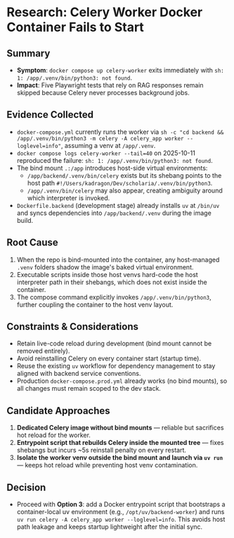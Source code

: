 # Research: Celery Worker Docker Container Fails to Start

## Summary
- **Symptom**: `docker compose up celery-worker` exits immediately with `sh: 1: /app/.venv/bin/python3: not found`.
- **Impact**: Five Playwright tests that rely on RAG responses remain skipped because Celery never processes background jobs.

## Evidence Collected
- `docker-compose.yml` currently runs the worker via `sh -c "cd backend && /app/.venv/bin/python3 -m celery -A celery_app worker --loglevel=info"`, assuming a venv at `/app/.venv`.
- `docker compose logs celery-worker --tail=40` on 2025-10-11 reproduced the failure: `sh: 1: /app/.venv/bin/python3: not found`.
- The bind mount `.:/app` introduces host-side virtual environments:
  - `/app/backend/.venv/bin/celery` exists but its shebang points to the host path `#!/Users/kadragon/Dev/scholaria/.venv/bin/python3`.
  - `/app/.venv/bin/celery` may also appear, creating ambiguity around which interpreter is invoked.
- `Dockerfile.backend` (development stage) already installs `uv` at `/bin/uv` and syncs dependencies into `/app/backend/.venv` during the image build.

## Root Cause
1. When the repo is bind-mounted into the container, any host-managed `.venv` folders shadow the image's baked virtual environment.
2. Executable scripts inside those host venvs hard-code the host interpreter path in their shebangs, which does not exist inside the container.
3. The compose command explicitly invokes `/app/.venv/bin/python3`, further coupling the container to the host venv layout.

## Constraints & Considerations
- Retain live-code reload during development (bind mount cannot be removed entirely).
- Avoid reinstalling Celery on every container start (startup time).
- Reuse the existing `uv` workflow for dependency management to stay aligned with backend service conventions.
- Production `docker-compose.prod.yml` already works (no bind mounts), so all changes must remain scoped to the dev stack.

## Candidate Approaches
1. **Dedicated Celery image without bind mounts** — reliable but sacrifices hot reload for the worker.
2. **Entrypoint script that rebuilds Celery inside the mounted tree** — fixes shebangs but incurs ~5s reinstall penalty on every restart.
3. **Isolate the worker venv outside the bind mount and launch via `uv run`** — keeps hot reload while preventing host venv contamination.

## Decision
- Proceed with **Option 3**: add a Docker entrypoint script that bootstraps a container-local uv environment (e.g., `/opt/uv/backend-worker`) and runs `uv run celery -A celery_app worker --loglevel=info`. This avoids host path leakage and keeps startup lightweight after the initial sync.
